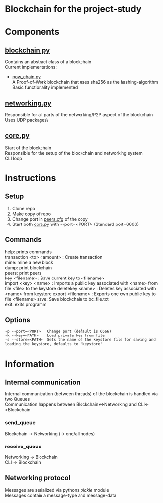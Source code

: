 # Blockchain for the project-study

# Components
## [blockchain.py](./blockchain.py)
Contains an abstract class of a blockchain \
Current implementations:
* [pow_chain.py](./pow_chain.py)\
A Proof-of-Work blockchain that uses sha256 as the hashing-algorithm \
Basic functionality implemented
## [networking.py](./networking.py)
Responsible for all parts of the networking/P2P aspect of the blockchain \
Uses UDP packages\
## [core.py](./core.py)
Start of the blockchain \
Responsible for the setup of the blockchain and networking system \
CLI loop

# Instructions
## Setup
1. Clone repo
2. Make copy of repo
3. Change port in [peers.cfg](./peers.cfg) of the copy
5. Start both [core.py](./core.py) with --port=\<PORT> (Standard port=6666)

## Commands
help: prints commands\
transaction \<to> \<amount> : Create transaction \
mine: mine a new block \
dump: print blockchain \
peers: print peers \
key \<filename> : Save current key to \<filename>\
import \<key> \<name> : Imports a public key associated with \<name> from file \<file> to the keystore
deletekey \<name> : Deletes key associated with \<name> from keystore
export \<filename> : Exports one own public key to file \<filename>
save: Save blockchain to bc_file.txt\
exit: exits programm

## Options
```
-p --port=<PORT>   Change port (default is 6666)
-k --key=<PATH>    Load private key from file
-s --store=<PATH>  Sets the name of the keystore file for saving and loading the keystore, defaults to 'keystore'
```
# Information
## Internal communication
Internal communication (between threads) of the blockchain is handled via two Queues \
Communication happens between Blockchain<->Networking and CLI<->Blockchain
### send_queue
Blockchain -> Networking (-> one/all nodes)

### receive_queue
Networking -> Blockchain \
CLI -> Blockchain

## Networking protocol
Messages are serialized via pythons _pickle_ module \
Messages contain a message-type and message-data